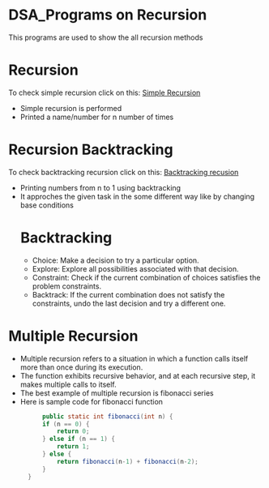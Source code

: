 # DSA_Programs on Recursion
This programs are used to show the all recursion methods

# Recursion
 To check simple recursion click on this: [Simple Recursion](https://github.com/SudhirLokade/DSA_Programs/blob/main/Recursion.java)
 - Simple recursion is performed
 - Printed a name/number for n number of times

# Recursion Backtracking
To check backtracking recursion click on this: [Backtracking recusion](https://github.com/SudhirLokade/DSA_Programs/blob/main/Recursion_Backtracking.java)
- Printing numbers from n to 1 using backtracking
- It approches the given task in the some different way like by changing base conditions
  # Backtracking
  - Choice: Make a decision to try a particular option.
  - Explore: Explore all possibilities associated with that decision.
  - Constraint: Check if the current combination of choices satisfies the problem constraints.
  - Backtrack: If the current combination does not satisfy the constraints, undo the last decision and try a different one.
# Multiple Recursion 
- Multiple recursion refers to a situation in which a function calls itself more than once during its execution. 
- The function exhibits recursive behavior, and at each recursive step, it makes multiple calls to itself.
- The best example of multiple recursion is fibonacci series
- Here is sample code for fibonacci function
  ```java
        public static int fibonacci(int n) {
        if (n == 0) {
            return 0;
        } else if (n == 1) {
            return 1;
        } else {
            return fibonacci(n-1) + fibonacci(n-2);
        }
    }
  ```
